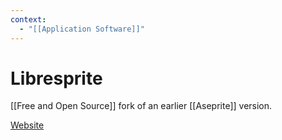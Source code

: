 ```yaml
---
context:
  - "[[Application Software]]"
---
```


# Libresprite

[[Free and Open Source]] fork of an earlier [[Aseprite]] version.

[Website](https://libresprite.github.io/#!/)
